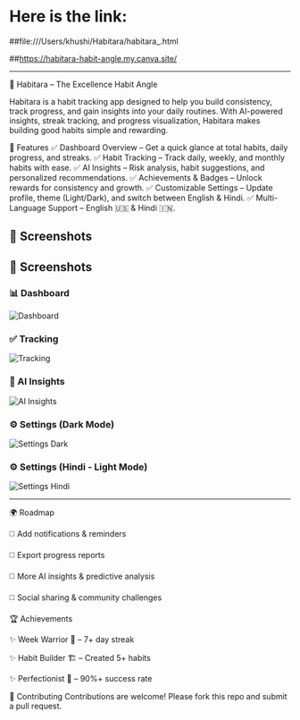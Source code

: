 # Here is the link:
##file:///Users/khushi/Habitara/habitara_.html

##https://habitara-habit-angle.my.canva.site/

---

🌟 Habitara – The Excellence Habit Angle

Habitara is a habit tracking app designed to help you build consistency, track progress, and gain insights into your daily routines.
With AI-powered insights, streak tracking, and progress visualization, Habitara makes building good habits simple and rewarding.

🚀 Features
✅ Dashboard Overview – Get a quick glance at total habits, daily progress, and streaks.
✅ Habit Tracking – Track daily, weekly, and monthly habits with ease.
✅ AI Insights – Risk analysis, habit suggestions, and personalized recommendations.
✅ Achievements & Badges – Unlock rewards for consistency and growth.
✅ Customizable Settings – Update profile, theme (Light/Dark), and switch between English & Hindi.
✅ Multi-Language Support – English 🇺🇸 & Hindi 🇮🇳.



## 📸 Screenshots  


## 📸 Screenshots  

### 📊 Dashboard  
![Dashboard](https://raw.githubusercontent.com/your-username/your-repo/main/screenshots/dashboard.png)  

### ✅ Tracking  
![Tracking](https://raw.githubusercontent.com/your-username/your-repo/main/screenshots/tracking.png)  

### 🤖 AI Insights  
![AI Insights](https://raw.githubusercontent.com/your-username/your-repo/main/screenshots/insights.png)  

### ⚙️ Settings (Dark Mode)  
![Settings Dark](https://raw.githubusercontent.com/your-username/your-repo/main/screenshots/settings-dark.png)  

### ⚙️ Settings (Hindi - Light Mode)  
![Settings Hindi](https://raw.githubusercontent.com/your-username/your-repo/main/screenshots/settings-hindi.png)  

---


🌍 Roadmap

◻️ Add notifications & reminders

◻️ Export progress reports

◻️ More AI insights & predictive analysis

◻️ Social sharing & community challenges




🏆 Achievements

✨ Week Warrior 🏅 – 7+ day streak

✨ Habit Builder 🏗️ – Created 5+ habits

✨ Perfectionist 💎 – 90%+ success rate



🤝 Contributing
Contributions are welcome! Please fork this repo and submit a pull request.








